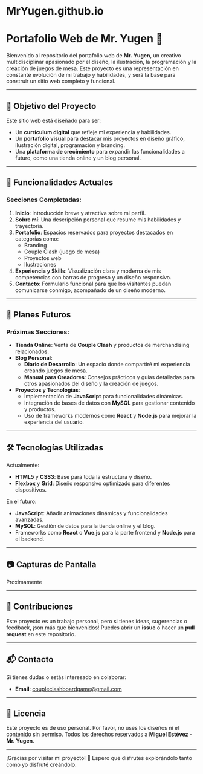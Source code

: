 # MrYugen.github.io
# Portafolio Web de Mr. Yugen 🌟

Bienvenido al repositorio del portafolio web de **Mr. Yugen**, un creativo multidisciplinar apasionado por el diseño, la ilustración, la programación y la creación de juegos de mesa. Este proyecto es una representación en constante evolución de mi trabajo y habilidades, y será la base para construir un sitio web completo y funcional.

---

## 🚀 Objetivo del Proyecto

Este sitio web está diseñado para ser:
- Un **currículum digital** que refleje mi experiencia y habilidades.
- Un **portafolio visual** para destacar mis proyectos en diseño gráfico, ilustración digital, programación y branding.
- Una **plataforma de crecimiento** para expandir las funcionalidades a futuro, como una tienda online y un blog personal.

---

## 📌 Funcionalidades Actuales

### Secciones Completadas:
1. **Inicio**: Introducción breve y atractiva sobre mi perfil.
2. **Sobre mí**: Una descripción personal que resume mis habilidades y trayectoria.
3. **Portafolio**: Espacios reservados para proyectos destacados en categorías como:
   - Branding
   - Couple Clash (juego de mesa)
   - Proyectos web
   - Ilustraciones
4. **Experiencia y Skills**: Visualización clara y moderna de mis competencias con barras de progreso y un diseño responsivo.
5. **Contacto**: Formulario funcional para que los visitantes puedan comunicarse conmigo, acompañado de un diseño moderno.

---

## 🌟 Planes Futuros

### Próximas Secciones:
- **Tienda Online**: Venta de **Couple Clash** y productos de merchandising relacionados.
- **Blog Personal**:
  - **Diario de Desarrollo**: Un espacio donde compartiré mi experiencia creando juegos de mesa.
  - **Manual para Creadores**: Consejos prácticos y guías detalladas para otros apasionados del diseño y la creación de juegos.
- **Proyectos y Tecnologías**:
  - Implementación de **JavaScript** para funcionalidades dinámicas.
  - Integración de bases de datos con **MySQL** para gestionar contenido y productos.
  - Uso de frameworks modernos como **React** y **Node.js** para mejorar la experiencia del usuario.

---

## 🛠️ Tecnologías Utilizadas

Actualmente:
- **HTML5** y **CSS3**: Base para toda la estructura y diseño.
- **Flexbox** y **Grid**: Diseño responsivo optimizado para diferentes dispositivos.

En el futuro:
- **JavaScript**: Añadir animaciones dinámicas y funcionalidades avanzadas.
- **MySQL**: Gestión de datos para la tienda online y el blog.
- Frameworks como **React** o **Vue.js** para la parte frontend y **Node.js** para el backend.

---

## 📷 Capturas de Pantalla

Proximamente

---

## 🤝 Contribuciones

Este proyecto es un trabajo personal, pero si tienes ideas, sugerencias o feedback, ¡son más que bienvenidos! Puedes abrir un **issue** o hacer un **pull request** en este repositorio.

---

## 📬 Contacto

Si tienes dudas o estás interesado en colaborar:
- **Email**: coupleclashboardgame@gmail.com


---

## 📝 Licencia

Este proyecto es de uso personal. Por favor, no uses los diseños ni el contenido sin permiso. Todos los derechos reservados a **Miguel Estévez - Mr. Yugen**.

---

¡Gracias por visitar mi proyecto! 🌟 Espero que disfrutes explorándolo tanto como yo disfruté creándolo.
